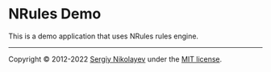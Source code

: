 # NRules Demo

This is a demo application that uses NRules rules engine.

---
Copyright &copy; 2012-2022 [Sergiy Nikolayev](https://github.com/snikolayev) under the [MIT license](LICENSE.txt).

